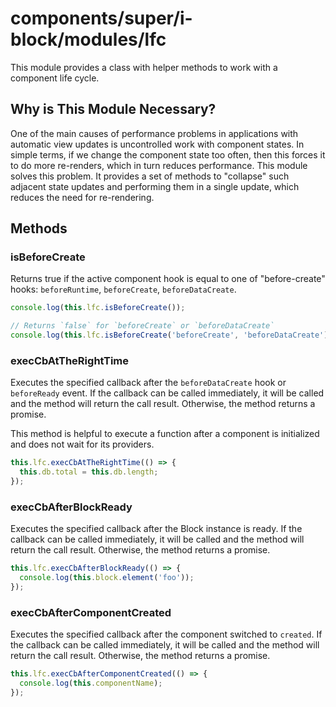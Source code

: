 # components/super/i-block/modules/lfc

This module provides a class with helper methods to work with a component life cycle.

## Why is This Module Necessary?

One of the main causes of performance problems in applications with automatic view updates is uncontrolled work with component states.
In simple terms, if we change the component state too often, then this forces it to do more re-renders, which in turn reduces performance.
This module solves this problem. It provides a set of methods to "collapse" such adjacent state updates and performing them in a single update,
which reduces the need for re-rendering.

## Methods

### isBeforeCreate

Returns true if the active component hook is equal to one of "before-create" hooks: `beforeRuntime`, `beforeCreate`, `beforeDataCreate`.

```js
console.log(this.lfc.isBeforeCreate());

// Returns `false` for `beforeCreate` or `beforeDataCreate`
console.log(this.lfc.isBeforeCreate('beforeCreate', 'beforeDataCreate'));
```

### execCbAtTheRightTime

Executes the specified callback after the `beforeDataCreate` hook or `beforeReady` event.
If the callback can be called immediately, it will be called and the method will return the call result.
Otherwise, the method returns a promise.

This method is helpful to execute a function after a component is initialized and does not wait for its providers.

```js
this.lfc.execCbAtTheRightTime(() => {
  this.db.total = this.db.length;
});
```

### execCbAfterBlockReady

Executes the specified callback after the Block instance is ready.
If the callback can be called immediately, it will be called and the method will return the call result.
Otherwise, the method returns a promise.

```js
this.lfc.execCbAfterBlockReady(() => {
  console.log(this.block.element('foo'));
});
```

### execCbAfterComponentCreated

Executes the specified callback after the component switched to `created`.
If the callback can be called immediately, it will be called and the method will return the call result.
Otherwise, the method returns a promise.

```js
this.lfc.execCbAfterComponentCreated(() => {
  console.log(this.componentName);
});
```
